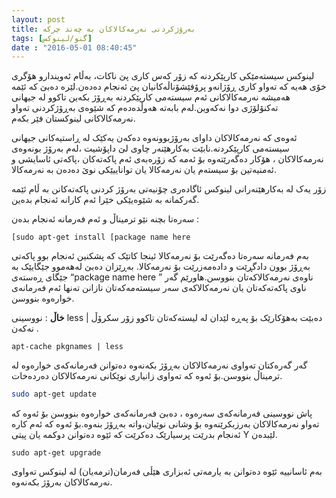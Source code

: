 ```yaml
---
layout: post
title: بەرۆژکردنی نەرمەکالاکان بە چەند چرکە
tags: [گنو/لینوکس]
date : "2016-05-01 08:40:45"
---
```


لینوکس سیستەمێکی کارپێکردنە کە زۆر کەس کاری پێ ناکات، بەڵام ئەویندارو هۆگری خۆی هەیە کە تەواو کاری ڕۆژانەو پرۆفێشۆناڵەکانیان پێ ئەنجام دەدەن.لێرە دەبێ کە ئێمە هەمیشە نەرمەکالاکانی ئەم سیستەمی کارپێکردنە بەڕۆژ بکەین تاکوو لە جیهانی تەکنۆلۆژی دوا نەکەوین.لەم بابەتە هەوڵدەدەم کە شێوەی بەڕۆژکردنی تەواو نەرمەکالاکانی لینوکستان فێر بکەم.

ئەوەی کە نەرمەکالاکان داوای بەرۆژبوونەوە دەکەن یەکێک لە ڕاستیەکانی جیهانی سیستەمی کارپێکردنە.نابێت بەکارهێنەر چاوی لێ داپۆشیت ،لەم بەرۆژ بونەوەی نەرمەکالاکان ، هۆکار دەگەرێتەوە بۆ ئەمە کە زۆرەبەی ئەم پاکەتەکان ،پاکەتی ئاسایشی و ئەمنیەتین بۆ سیستەم یان نەرمەکالا یان تواناییێکی نوێ دەدەن بە نەرمەکالا.

زۆر یەک لە بەکارهێنەرانی لینوکس ئاگادەری چۆنیەتی بەرۆژ کردنی پاکەتەکانن بە ڵام ئێمە گەرکمانە بە شێوەیێکی خێرا ئەم کارانە ئەنجام بدەین.

سەرەتا بچنە نێو ترمیناڵ و ئەم فەرمانە ئەنجام بدەن :

```shell
[sudo apt-get install [package name here
```

بەم فەرمانە سەرەتا دەگەرێت بۆ نەرمەکالا ئینجا کاتێک کە پشکنین ئەنجام بوو پاکەتی بەڕۆژ بوون دادگڕێت و دادەمەزرێت بۆ نەرمەکالا. بەڕێزان دەبێ لەهەموو جێگایێک بە جێگای ڕەستەی “package name here ” ناوەی نەرمەکالاکەتان بنووسن.هاورێم گەر ناوی پاکەتەکەتان یان نەرمەکالاکەی سەر سیستەمەکەتان نازانن تەنها ئەم فەرمانەی خوارەوە بنووسن.

**خاڵ** : نووسینی less | دەبێت بەهۆکارێک بۆ پەڕە لێدان لە لیستەکەتان تاکوو زۆر سکرۆڵ نەکەن .

```shell
apt-cache pkgnames | less
```

گەر گەرەکتان تەواوی نەرمەکالاکان بەڕۆژ بکەنەوە دەتوانن فەرمانەکەی خوارەوە لە ترمیناڵ بنووسن.بۆ ئەوە کە تەواوی زانیاری نوێکانی نەرمەکالاکان دەردەخات.

```sh
sudo apt-get update
```

پاش نووسینی فەرمانەکەی سەرەوە ، دەبێ فەرمانەکەی خوارەوە بنووسن بۆ ئەوە کە تەواو نەرمەکالاکان بەرزبکرێنەوە بۆ وشانی نوێیان،واتە بەڕۆژ بنەوە.بۆ ئەوە کە ئەم کارە ئەنجام بدرێت پرسیارێک دەکرێت کە ئێوە دەتوانن دوکمە یان پیتی Y لێبدەن.

```shell
sudo apt-get upgrade
```

بەم ئاسانییە ئێوە دەتوانن بە یارمەتی ئەبزاری هێڵی فەرمان(ترمەیان) لە لینوکس تەواوی نەرمەکالاکان بەرۆژ بکەنەوە.